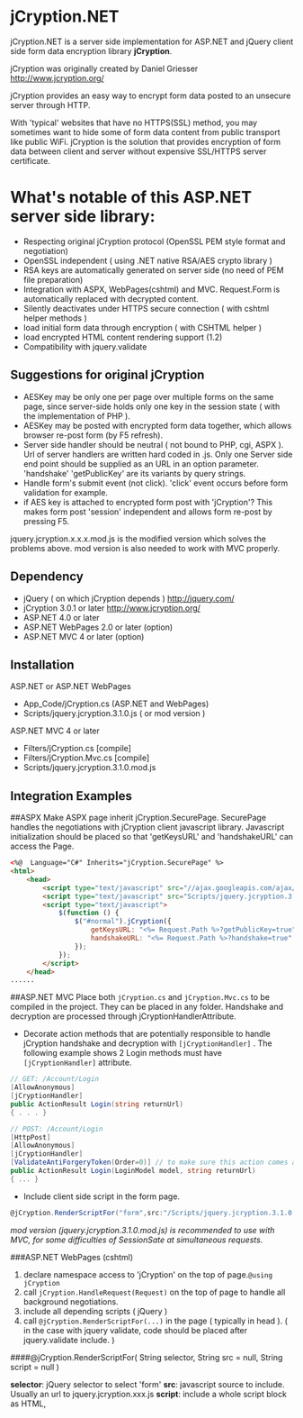 jCryption.NET
=========

jCryption.NET is a server side implementation for ASP.NET and jQuery client side form data encryption library **jCryption**.

jCryption was originally created by Daniel Griesser http://www.jcryption.org/

jCryption provides an easy way to encrypt form data posted to an unsecure server through HTTP.

With 'typical' websites that have no HTTPS(SSL) method, you may sometimes want to hide some of form data content from public transport like public WiFi. jCryption is the solution that provides encryption of form data between client and server without expensive SSL/HTTPS server certificate.

What's notable of this ASP.NET server side library:
====

  - Respecting original jCryption protocol (OpenSSL PEM style format and negotiation)
  - OpenSSL independent ( using .NET native RSA/AES crypto library )
  - RSA keys are automatically generated on server side (no need of PEM file preparation)
  - Integration with ASPX, WebPages(cshtml) and MVC. Request.Form is automatically replaced with decrypted content.
  - Silently deactivates under HTTPS secure connection ( with cshtml helper methods )
  - load initial form data through encryption ( with CSHTML helper )
  - load encrypted HTML content rendering support (1.2)
  - Compatibility with jquery.validate
   
Suggestions for original jCryption
---
 - AESKey may be only one per page over multiple forms on the same page, since server-side holds only one key in the session state ( with the implementation of PHP ).
 - AESKey may be posted with encrypted form data together, which allows browser re-post form (by F5 refresh).
 - Server side handler should be neutral ( not bound to PHP, cgi, ASPX ). Url of server handlers are written hard coded in .js. Only one Server side end point should be supplied as an URL in an option parameter. 'handshake' 'getPublicKey' are its variants by query strings.
 - Handle form's submit event (not click). 'click' event occurs before form validation for example.
 - if AES key is attached to encrypted form post with 'jCryption'? This makes form post 'session' independent and allows form re-post by pressing F5.

jquery.jcryption.x.x.x.mod.js is the modified version which solves the problems above. mod version is also needed to work with MVC properly.

Dependency
---
 - jQuery ( on which jCryption depends ) http://jquery.com/
 - jCryption 3.0.1 or later http://www.jcryption.org/
 - ASP.NET 4.0 or later
 - ASP.NET WebPages 2.0 or later (option)
 - ASP.NET MVC 4 or later (option)

Installation
---
ASP.NET or ASP.NET WebPages
 - App_Code/jCryption.cs (ASP.NET and WebPages)
 - Scripts/jquery.jcryption.3.1.0.js ( or mod version )

ASP.NET MVC 4 or later
 - Filters/jCryption.cs [compile]
 - Filters/jCryption.Mvc.cs [compile]
 - Scripts/jquery.jcryption.3.1.0.mod.js
 

Integration Examples
---


##ASPX
Make ASPX page inherit jCryption.SecurePage. SecurePage handles the negotiations with jCryption client javascript library. Javascript initialization should be placed so that 'getKeysURL' and 'handshakeURL' can access the Page.

```aspx
<%@  Language="C#" Inherits="jCryption.SecurePage" %>
<html>
    <head>
        <script type="text/javascript" src="//ajax.googleapis.com/ajax/libs/jquery/2.0.3/jquery.min.js"></script>
		<script type="text/javascript" src="Scripts/jquery.jcryption.3.1.0.js"></script>
		<script type="text/javascript">
		    $(function () {
		        $("#normal").jCryption({
		            getKeysURL: "<%= Request.Path %>?getPublicKey=true",
		            handshakeURL: "<%= Request.Path %>?handshake=true"
		        });
		    });
		</script>
	</head>
......

```
##ASP.NET MVC
Place both `jCryption.cs` and `jCryption.Mvc.cs`  to be compiled in the project. They can be placed in any folder. Handshake and decryption are processed through jCryptionHandlerAttribute.

 - Decorate action methods that are potentially responsible to handle jCryption handshake and decryption with `[jCryptionHandler]` . The following example shows 2 Login methods must have `[jCryptionHandler]` attribute.

```cs
// GET: /Account/Login
[AllowAnonymous]
[jCryptionHandler]
public ActionResult Login(string returnUrl)
{ . . . }

// POST: /Account/Login
[HttpPost]
[AllowAnonymous]
[jCryptionHandler]
[ValidateAntiForgeryToken(Order=0)] // to make sure this action comes after jCryptionHandler
public ActionResult Login(LoginModel model, string returnUrl)
{ ... }
```

 - Include client side script in the form page.
```cs
@jCryption.RenderScriptFor("form",src:"/Scripts/jquery.jcryption.3.1.0.mod.js")
```

*mod version (jquery.jcryption.3.1.0.mod.js) is recommended to use with MVC, for some difficulties of SessionSate at simultaneous requests.*


###ASP.NET WebPages (cshtml)
 1. declare namespace access to 'jCryption' on the top of page.```@using jCryption```
 2. call ```jCryption.HandleRequest(Request)``` on the top of page to handle all background negotiations.
 3. include all depending scripts ( jQuery )
 4. call ```@jCryption.RenderScriptFor(...)``` in the page ( typically in head ). ( in the case with jquery validate, code should be placed after jquery.validate include. )

####@jCryption.RenderScriptFor( String selector, String src = null, String script = null )

 **selector**: jQuery selector to select 'form'
 **src**: javascript source to include. Usually an url to jquery.jcryption.xxx.js
 **script**: include a whole script block as HTML, <script src....>

 
```cs
@using jCryption
@{
    jCryption.HandleRequest(Request);
}
<!doctype html>
<html>
<head>
    <script type="text/javascript" src="//ajax.googleapis.com/ajax/libs/jquery/2.0.3/jquery.min.js"></script>
    @jCryption.RenderScriptFor("#form", src: "/Scripts/jquery.jcryption.3.1.0.js")
</head>
......
<form id="form">
.....
</form>
......

```

###Secure initial form data loading with cshtml page
jCryption provides a way to encrypt client to server data transfer but it does not protect form values that are initially rendered by server in a HTML form like ```<input name='Name' value='Smith' />```

This library provides some more methods to protect server to client transfered form data. 

####@jCryption.SecureNameValue( String name, String value )

is used to decorate name and value attributes in ```<input>```.

```html
<input type='text' @jCryption.SecureNameValue("Name", "Smith") />
```

####@jCryption.SecureNameValueCheck( String name, String value, bool check )
is used for checkbox and radio type input element.

```html
<input type='checkbox' @jCryption.SecureNameValueCheck("Animal", "Dog", true ) />
<input type='checkbox' @jCryption.SecureNameValueCheck("Animal", "Cat", false ) />
```

####~~@jCryption.RenderLoadFormData() [deleted]~~
####@jCryption.LoadSecureContents()
must be placed after all **SecureNameValue** function calls.
This renders a javascript block with encrypted form values, which are to be decrypted through server-client negotiation. Form elements are filled in javascript calls.

Version
----
#####1.3.3
 - added MVC support

#####1.3.2 update
 - updated jcryption.3.1.0.mod.js and examples

#####1.3.2
 - fix RenderScriptFor src, script parameter handling

#####1.3.1
 - fix for Unvalidated Form problem
 - add script parameter for RenderScript

#####1.3
 - Refactor of CSHTML helper functions

#####1.2
 - Encrypted HTML content rendering support (CSHTML)

#####1.1
 - jCryption version 3.1.0
 - secure form data loading ( on CSHTML )

#####1.0.1
 - now works with jquery.validate

#####1.0

License
----
Same as original jCryption,
MIT

[Jake Y.Yoshimura]: http://www.yo-ki.com/
